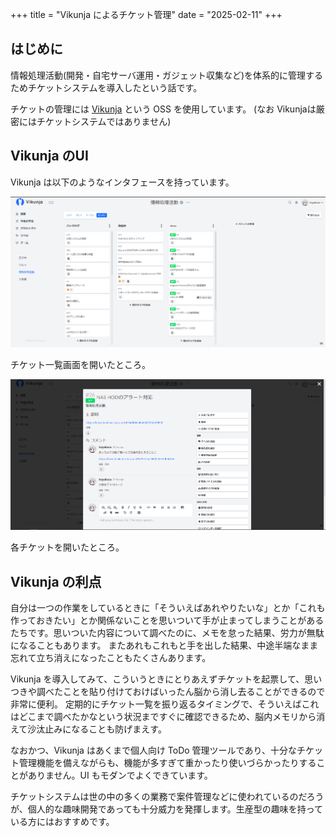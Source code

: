 +++
title = "Vikunja によるチケット管理"
date = "2025-02-11"
+++

## はじめに
情報処理活動(開発・自宅サーバ運用・ガジェット収集など)を体系的に管理するためチケットシステムを導入したという話です。

チケットの管理には [Vikunja](https://github.com/go-vikunja/vikunja) という OSS を使用しています。
(なお Vikunjaは厳密にはチケットシステムではありません)

## Vikunja のUI
Vikunja は以下のようなインタフェースを持っています。

![alt text](image.png)

チケット一覧画面を開いたところ。

![alt text](image-1.png)

各チケットを開いたところ。

## Vikunja の利点
自分は一つの作業をしているときに「そういえばあれやりたいな」とか「これも作っておきたい」とか関係ないことを思いついて手が止まってしまうことがあるたちです。思いついた内容について調べたのに、メモを怠った結果、労力が無駄になることもあります。
またあれもこれもと手を出した結果、中途半端なまま忘れて立ち消えになったこともたくさんあります。

Vikunja を導入してみて、こういうときにとりあえずチケットを起票して、思いつきや調べたことを貼り付けておけばいったん脳から消し去ることができるので非常に便利。
定期的にチケット一覧を振り返るタイミングで、そういえばこれはどこまで調べたかなという状況まですぐに確認できるため、脳内メモリから消えて沙汰止みになることも防げまえす。

なおかつ、Vikunja はあくまで個人向け ToDo 管理ツールであり、十分なチケット管理機能を備えながらも、機能が多すぎて重かったり使いづらかったりすることがありません。UI もモダンでよくできています。

チケットシステムは世の中の多くの業務で案件管理などに使われているのだろうが、個人的な趣味開発であっても十分威力を発揮します。生産型の趣味を持っている方にはおすすめです。